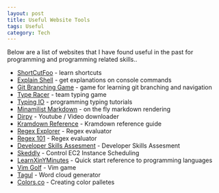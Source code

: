 ```yaml
---
layout: post
title: Useful Website Tools
tags: Useful
category: Tech
---
```

Below are a list of websites that I have found useful in the past for programming and programming related skills..

- [ShortCutFoo](https://www.shortcutfoo.com/) - learn shortcuts
- [Explain Shell](http://explainshell.com/) - get explanations on console commands
- [Git Branching Game](http://pcottle.github.io/learnGitBranching/) - game for learning git branching and navigation
- [Type Racer](http://play.typeracer.com/) - team typing game
- [Typing IO](http://typing.io/) - programming typing tutorials
- [Minamilist Markdown](http://markdown.pioul.fr/) - on the fly markdown rendering
- [Dirpy](http://dirpy.com) - Youtube / Video downloader
- [Kramdown Reference](http://kramdown.gettalong.org/syntax.html#standard-code-blocks) - Kramdown reference guide
- [Regex Explorer](http://www.regexper.com/) - Regex evaluator
- [Regex 101](https://regex101.com/) - Regex evaluator  
- [Developer Skills Assesment](https://codility.com/) - Developer Skills Assesment
- [Skeddly](http://www.skeddly.com/) - Control EC2 Instance Scheduling
- [LearnXinYMinutes](http://learnxinyminutes.com/) - Quick start reference to programming languages
- [Vim Golf](http://www.vimgolf.com/) - Vim game
- [Tagul](https://tagul.com) - Word cloud generator  
- [Colors.co](https://coolors.co) - Creating color palletes  
